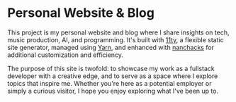 # Personal Website & Blog

This project is my personal website and blog where I share insights on tech, music production, AI, and programming. It's built with [11ty](https://www.11ty.dev/), a flexible static site generator, managed using [Yarn](https://yarnpkg.com/), and enhanced with [nanchacks](https://github.com/nanchacks) for additional customization and efficiency.

The purpose of this site is twofold: to showcase my work as a fullstack developer with a creative edge, and to serve as a space where I explore topics that inspire me. Whether you're here as a potential employer or simply a curious visitor, I hope you enjoy exploring what I've been up to.
